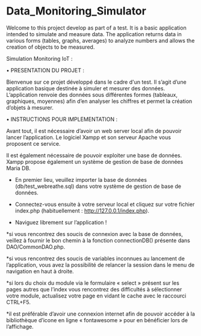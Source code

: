 # Data_Monitoring_Simulator
Welcome to this project develop as part of a test. It is a basic application intended to simulate and measure data. The application returns data in various forms (tables, graphs, averages) to analyze numbers and allows the creation of objects to be measured.

Simulation Monitoring IoT :

•	PRESENTATION DU PROJET :

Bienvenue sur ce projet développé dans le cadre d'un test. Il s’agit d’une application basique destinée à simuler et mesurer des données. L’application renvoie des données sous différentes formes (tableaux, graphiques, moyennes) afin d’en analyser les chiffres et permet la création d’objets à mesurer.

•	INSTRUCTIONS POUR IMPLEMENTATION :

Avant tout, il est nécessaire d’avoir un web server local afin de pouvoir lancer l’application. Le logiciel Xampp et son serveur Apache vous proposent ce service.

Il est également nécessaire de pouvoir exploiter une base de données. Xampp propose également un système de gestion de base de données Maria DB.

-	En premier lieu, veuillez importer la base de données (db/test_webreathe.sql) dans votre système de gestion de base de données.

-	Connectez-vous ensuite à votre serveur local et cliquez sur votre fichier index.php (habituellement : http://127.0.0.1/index.php).

-	Naviguez librement sur l’application !

*si vous rencontrez des soucis de connexion avec la base de données, veillez à fournir le bon chemin à la fonction connectionDB() présente dans DAO/CommonDAO.php.

*si vous rencontrez des soucis de variables inconnues au lancement de l’application, vous avez la possibilité de relancer la session dans le menu de navigation en haut à droite.

*si lors du choix du module via le formulaire « select » présent sur les pages autres que l’index vous rencontrez des difficultés à sélectionner votre module, actualisez votre page en vidant le cache avec le raccourci CTRL+F5.

*il est préférable d’avoir une connexion internet afin de pouvoir accéder à la bibliothèque d’icone en ligne « fontawesome » pour en bénéficier lors de l’affichage.
